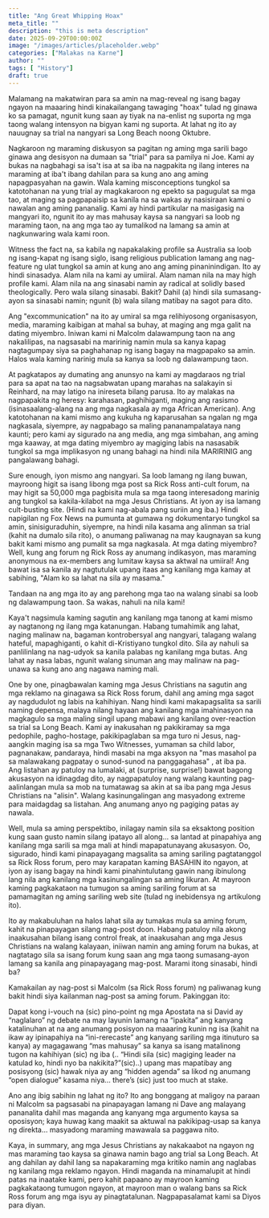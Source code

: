 ```yaml
---
title: "Ang Great Whipping Hoax"
meta_title: ""
description: "this is meta description"
date: 2025-09-29T00:00:00Z
image: "/images/articles/placeholder.webp"
categories: ["Malakas na Karne"]
author: ""
tags: [ "History"]
draft: true
---
```


Malamang na makatwiran para sa amin na mag-reveal ng isang bagay ngayon na maaaring hindi kinakailangang tawaging "hoax" tulad ng ginawa ko sa pamagat, ngunit kung saan ay tiyak na na-enlist ng suporta ng mga taong walang intensyon na bigyan kami ng suporta. At lahat ng ito ay nauugnay sa trial na nangyari sa Long Beach noong Oktubre.  
  
Nagkaroon ng maraming diskusyon sa pagitan ng aming mga sarili bago ginawa ang desisyon na dumaan sa "trial" para sa pamilya ni Joe. Kami ay bukas na nagbahagi sa isa't isa at sa iba na nagpakita ng ilang interes na maraming at iba't ibang dahilan para sa kung ano ang aming napagpasyahan na gawin. Wala kaming misconceptions tungkol sa katotohanan na yung trial ay magkakaroon ng epekto sa pagugulat sa mga tao, at maging sa pagpapaisip sa kanila na sa wakas ay nasisiraan kami o nawalan ang aming pananalig. Kami ay hindi partikular na masigasig na mangyari ito, ngunit ito ay mas mahusay kaysa sa nangyari sa loob ng maraming taon, na ang mga tao ay tumalikod na lamang sa amin at nagkunwaring wala kami roon.  
  
Witness the fact na, sa kabila ng napakalaking profile sa Australia sa loob ng isang-kapat ng isang siglo, isang religious publication lamang ang nag-feature ng ulat tungkol sa amin at kung ano ang aming pinaninindigan. Ito ay hindi sinasadya. Alam nila na kami ay umiiral. Alam naman nila na may high profile kami. Alam nila na ang sinasabi namin ay radical at solidly based theologically. Pero wala silang sinasabi. Bakit? Dahil (a) hindi sila sumasang-ayon sa sinasabi namin; ngunit (b) wala silang matibay na sagot para dito.  
  
Ang "excommunication" na ito ay umiral sa mga relihiyosong organisasyon, media, maraming kaibigan at mahal sa buhay, at maging ang mga galit na dating miyembro. Iniwan kami ni Malcolm dalawampung taon na ang nakalilipas, na nagsasabi na maririnig namin mula sa kanya kapag nagtagumpay siya sa paghahanap ng isang bagay na magpapako sa amin. Halos wala kaming narinig mula sa kanya sa loob ng dalawampung taon.  
  
At pagkatapos ay dumating ang anunsyo na kami ay magdaraos ng trial para sa apat na tao na nagsabwatan upang marahas na salakayin si Reinhard, na may latigo na inireseta bilang parusa. Ito ay malakas na nagpapakita ng heresy: karahasan, paghihiganti, maging ang rasismo (isinasaalang-alang na ang mga nagkasala ay mga African American). Ang katotohanan na kami mismo ang kukuha ng kaparusahan sa ngalan ng mga nagkasala, siyempre, ay nagpabago sa maling pananampalataya nang kaunti; pero kami ay sigurado na ang media, ang mga simbahan, ang aming mga kaaway, at mga dating miyembro ay magiging labis na nasasabik tungkol sa mga implikasyon ng unang bahagi na hindi nila MARIRINIG ang pangalawang bahagi.  
  
Sure enough, iyon mismo ang nangyari. Sa loob lamang ng ilang buwan, mayroong higit sa isang libong mga post sa Rick Ross anti-cult forum, na may higit sa 50,000 mga pagbisita mula sa mga taong interesadong marinig ang tungkol sa kakila-kilabot na mga Jesus Christians. At iyon ay isa lamang cult-busting site. (Hindi na kami nag-abala pang suriin ang iba.) Hindi napigilan ng Fox News na pumunta at gumawa ng dokumentaryo tungkol sa amin, sinisiguraduhin, siyempre, na hindi nila kasama ang alinman sa trial (kahit na dumalo sila rito), o anumang paliwanag na may kaugnayan sa kung bakit kami mismo ang pumalit sa mga nagkasala. At mga dating miyembro? Well, kung ang forum ng Rick Ross ay anumang indikasyon, mas maraming anonymous na ex-members ang lumitaw kaysa sa aktwal na umiiral! Ang bawat isa sa kanila ay nagtutulak upang itaas ang kanilang mga kamay at sabihing, "Alam ko sa lahat na sila ay masama."  
  
Tandaan na ang mga ito ay ang parehong mga tao na walang sinabi sa loob ng dalawampung taon. Sa wakas, nahuli na nila kami!  
  
Kaya't nagsimula kaming sagutin ang kanilang mga tanong at kami mismo ay nagtanong ng ilang mga katanungan. Habang tumahimik ang lahat, naging malinaw na, bagaman kontrobersyal ang nangyari, talagang walang hateful, mapaghiganti, o kahit di-Kristiyano tungkol dito. Sila ay nahuli sa panlilinlang na nag-udyok sa kanila palabas ng kanilang mga butas. Ang lahat ay nasa labas, ngunit walang sinuman ang may malinaw na pag-unawa sa kung ano ang nagawa naming mali.  
  
One by one, pinagbawalan kaming mga Jesus Christians na sagutin ang mga reklamo na ginagawa sa Rick Ross forum, dahil ang aming mga sagot ay nagdudulot ng labis na kahihiyan. Nang hindi kami makapagsalita sa sarili naming depensa, malaya nilang hayaan ang kanilang mga imahinasyon na magkagulo sa mga maling singil upang mabawi ang kanilang over-reaction sa trial sa Long Beach. Kami ay inakusahan ng pakikiramay sa mga pedophile, pagho-hostage, pakikipaglaban sa mga turo ni Jesus, nag-aangkin maging isa sa mga Two Witnesses, yumaman sa child labor, pagnanakaw, pandaraya, hindi masabi na mga aksyon na "mas masahol pa sa malawakang pagpatay o sunod-sunod na panggagahasa" , at iba pa. Ang listahan ay patuloy na lumalaki, at (surprise, surprise!) bawat bagong akusasyon na idinagdag dito, ay nagpapatuloy nang walang kaunting pag-aalinlangan mula sa mob na tumatawag sa akin at sa iba pang mga Jesus Christians na "alisin". Walang kasinungalingan ang masyadong extreme para maidagdag sa listahan. Ang anumang anyo ng pagiging patas ay nawala.  
  
Well, mula sa aming perspektibo, inilagay namin sila sa eksaktong position kung saan gusto namin silang ipatayo all along... sa lantad at pinapahiya ang kanilang mga sarili sa mga mali at hindi mapapatunayang akusasyon. Oo, sigurado, hindi kami pinapayagang magsalita sa aming sariling pagtatanggol sa Rick Ross forum, pero may karapatan kaming BASAHIN ito ngayon, at iyon ay isang bagay na hindi kami pinahintulutang gawin nang ibinulong lang nila ang kanilang mga kasinungalingan sa aming likuran. At mayroon kaming pagkakataon na tumugon sa aming sariling forum at sa pamamagitan ng aming sariling web site (tulad ng inebidensya ng artikulong ito).  
  
Ito ay makabuluhan na halos lahat sila ay tumakas mula sa aming forum, kahit na pinapayagan silang mag-post doon. Habang patuloy nila akong inaakusahan bilang isang control freak, at inaakusahan ang mga Jesus Christians na walang kalayaan, iniiwan namin ang aming forum na bukas, at nagtatago sila sa isang forum kung saan ang mga taong sumasang-ayon lamang sa kanila ang pinapayagang mag-post. Marami itong sinasabi, hindi ba?  
  
  
Kamakailan ay nag-post si Malcolm (sa Rick Ross forum) ng paliwanag kung bakit hindi siya kailanman nag-post sa aming forum. Pakinggan ito:  
  
Dapat kong i-vouch na (sic) pino-point ng mga Apostata na si David ay “naglalaro” ng debate na may layunin lamang na “ipakita” ang kanyang katalinuhan at na ang anumang posisyon na maaaring kunin ng isa (kahit na ikaw ay ipinapahiya na “ini-rerecaste” ang kanyang sariling mga itinuturo sa kanya) ay magagawang “mas mahusay” sa kanya sa isang matalinong tugon na kahihiyan (sic) ng iba (.. “Hindi sila (sic) magiging leader na katulad ko, hindi nyo ba nakikita?”(sic)..) upang mas mapatibay ang posisyong (sic) hawak niya ay ang “hidden agenda” sa likod ng anumang “open dialogue” kasama niya… there’s (sic) just too much at stake.  
  
Ano ang ibig sabihin ng lahat ng ito? Ito ang bonggang at maligoy na paraan ni Malcolm sa pagsasabi na pinapayagan lamang ni Dave ang malayang pananalita dahil mas maganda ang kanyang mga argumento kaysa sa oposisyon; kaya huwag kang maakit sa aktuwal na pakikipag-usap sa kanya ng direkta... masyadong maraming mawawala sa paggawa nito.  
  
Kaya, in summary, ang mga Jesus Christians ay nakakaabot na ngayon ng mas maraming tao kaysa sa ginawa namin bago ang trial sa Long Beach. At ang dahilan ay dahil lang sa napakaraming mga kritiko namin ang naglabas ng kanilang mga reklamo ngayon. Hindi maganda na minamalupit at hindi patas na inaatake kami, pero kahit papaano ay mayroon kaming pagkakataong tumugon ngayon, at mayroon man o walang bans sa Rick Ross forum ang mga isyu ay pinagtatalunan. Nagpapasalamat kami sa Diyos para diyan.
